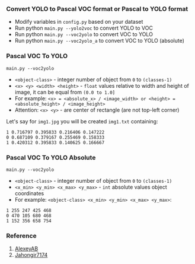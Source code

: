 ### Convert YOLO to Pascal VOC format or Pascal to YOLO format 

- Modify variables in `config.py` based on your dataset
- Run python `main.py --yolo2voc` to convert YOLO to VOC
- Run python `main.py --voc2yolo` to convert VOC to YOLO
- Run python `main.py --voc2yolo_a` to convert VOC to YOLO (absolute)

### Pascal VOC To YOLO 
`main.py --voc2yolo`
- `<object-class>` - integer number of object from `0` to `(classes-1)`
- `<x> <y> <width> <height>` - `float` values relative to width and height of image, it can be equal from `(0.0 to 1.0]`
- For example: `<x> = <absolute_x> / <image_width> or <height> = <absolute_height> / <image_height>`
- Attention: `<x> <y>` - are center of rectangle (are not top-left corner)

Let's say for `img1.jpg` you will be created `img1.txt` containing:
```
1 0.716797 0.395833 0.216406 0.147222
0 0.687109 0.379167 0.255469 0.158333
1 0.420312 0.395833 0.140625 0.166667
```
### Pascal VOC To YOLO Absolute

`main.py --voc2yolo`
- `<object-class>` - integer number of object from `0` to `(classes-1)`
- `<x_min> <y_min> <x_max> <y_max>` - `int` absolute values object coordinates 
- For example: `<object-class> <x_min> <y_min> <x_max> <y_max>`:
```
1 255 247 425 468
0 470 105 680 468
1 152 356 658 754
```
### Reference
1. [AlexeyAB](https://github.com/AlexeyAB/Yolo_mark/issues/60)
2. [Jahongir7174](https://github.com/jahongir7174/YOLO2VOC)